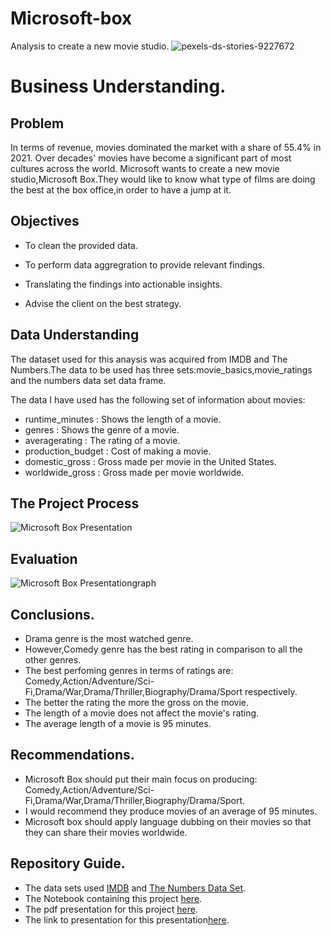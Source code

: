 # Microsoft-box
Analysis to create a new movie studio.
![pexels-ds-stories-9227672](https://user-images.githubusercontent.com/117109653/202164207-6c4a8acb-de3a-4228-bf07-a8870bb426ce.jpg)

# Business Understanding.
## Problem 
In terms of revenue, movies dominated the market with a share of 55.4% in 2021. Over decades' movies have become a significant part of most cultures across the world. Microsoft wants to create a new movie studio,Microsoft Box.They would like to know what type of films are doing the best at the box office,in order to have a jump at it.


## Objectives

- To clean the provided data.

- To perform data aggregration to provide relevant findings.

- Translating the findings into actionable insights.

- Advise the client on the best strategy.


## Data Understanding

The dataset used for this anaysis was acquired from IMDB and The Numbers.The data to be used has three sets:movie_basics,movie_ratings and the numbers data set data frame.

The data I have used has the following set of information about movies:

- runtime_minutes : Shows the length of a movie.
- genres : Shows the genre of a movie.
- averagerating : The rating of a movie.
- production_budget : Cost of making a movie.
- domestic_gross : Gross made per movie in the United States.
- worldwide_gross : Gross made per movie worldwide.


## The Project Process
![Microsoft Box Presentation](https://user-images.githubusercontent.com/117109653/202891574-dd69d406-9fad-44be-92d0-898e5bb3d8b7.png)

## Evaluation 
![Microsoft Box Presentationgraph](https://user-images.githubusercontent.com/117109653/202891651-3545c453-2251-499f-9c01-c8e73d4c5e8f.png)


## Conclusions.

- Drama genre is the most watched genre.
- However,Comedy genre has the best rating in comparison to all the other genres.
- The best perfoming genres in terms of ratings are: Comedy,Action/Adventure/Sci- Fi,Drama/War,Drama/Thriller,Biography/Drama/Sport respectively.
- The better the rating the more the gross on the movie.
- The length of a movie does not affect the movie's rating.
- The average length of a movie is 95 minutes.


## Recommendations.
- Microsoft Box should put their main focus on producing: Comedy,Action/Adventure/Sci- Fi,Drama/War,Drama/Thriller,Biography/Drama/Sport.
- I would recommend they produce movies of an average of 95 minutes.
- Microsoft box should apply language dubbing on their movies so that they can share their movies worldwide.


## Repository Guide.
- The data sets used [IMDB](https://www.imdb.com/) and [The Numbers Data Set](https://www.the-numbers.com/).
- The Notebook containing this project [here](https://github.com/Lucille-Wanjiku-Njuguna/Microsoft-box/blob/main/Microsoft%20box%20Notebook.ipynb).
- The pdf presentation for this project [here](https://github.com/Lucille-Wanjiku-Njuguna/Microsoft-box/blob/main/microsoftboxpresentation.pdf).
- The link to presentation for this presentation[here](https://www.canva.com/design/DAFSbC1U1fk/3T6InSlkec2ZeqknRCdKFg/view?utm_content=DAFSbC1U1fk&utm_campaign=designshare&utm_medium=link2&utm_source=sharebutton).
